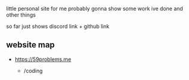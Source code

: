 little personal site for me probably gonna show some work ive done and other things

so far just shows discord link + github link

## website map
- https://59problems.me

  - /coding
